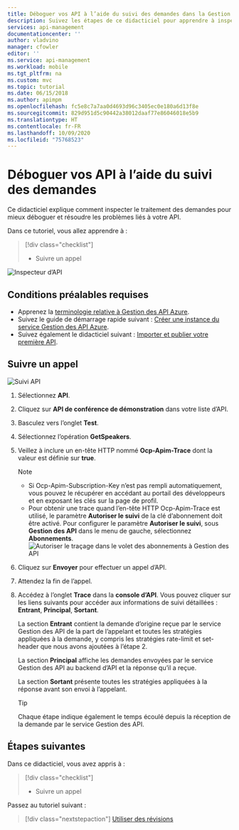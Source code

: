 ```yaml
---
title: Déboguer vos API à l’aide du suivi des demandes dans la Gestion des API Azure | Microsoft Docs
description: Suivez les étapes de ce didacticiel pour apprendre à inspecter les étapes du traitement des demandes dans la Gestion des API Azure.
services: api-management
documentationcenter: ''
author: vladvino
manager: cfowler
editor: ''
ms.service: api-management
ms.workload: mobile
ms.tgt_pltfrm: na
ms.custom: mvc
ms.topic: tutorial
ms.date: 06/15/2018
ms.author: apimpm
ms.openlocfilehash: fc5e8c7a7aa0d4693d96c3405ec0e180a6d13f8e
ms.sourcegitcommit: 829d951d5c90442a38012daaf77e86046018e5b9
ms.translationtype: HT
ms.contentlocale: fr-FR
ms.lasthandoff: 10/09/2020
ms.locfileid: "75768523"
---
```

# <a name="debug-your-apis-using-request-tracing"></a>Déboguer vos API à l’aide du suivi des demandes

Ce didacticiel explique comment inspecter le traitement des demandes pour mieux déboguer et résoudre les problèmes liés à votre API. 

Dans ce tutoriel, vous allez apprendre à :

> [!div class="checklist"]
> * Suivre un appel

![Inspecteur d’API](media/api-management-howto-api-inspector/api-inspector001.PNG)

## <a name="prerequisites"></a>Conditions préalables requises

+ Apprenez la [terminologie relative à Gestion des API Azure](api-management-terminology.md).
+ Suivez le guide de démarrage rapide suivant : [Créer une instance du service Gestion des API Azure](get-started-create-service-instance.md).
+ Suivez également le didacticiel suivant : [Importer et publier votre première API](import-and-publish.md).

## <a name="trace-a-call"></a>Suivre un appel

![Suivi API](media/api-management-howto-api-inspector/06-DebugYourAPIs-01-TraceCall.png)

1. Sélectionnez **API**.
2. Cliquez sur **API de conférence de démonstration** dans votre liste d’API.
3. Basculez vers l’onglet **Test**.
4. Sélectionnez l’opération **GetSpeakers**.
5. Veillez à inclure un en-tête HTTP nommé **Ocp-Apim-Trace** dont la valeur est définie sur **true**.

   > [!NOTE]
   > * Si Ocp-Apim-Subscription-Key n’est pas rempli automatiquement, vous pouvez le récupérer en accédant au portail des développeurs et en exposant les clés sur la page de profil.
   > * Pour obtenir une trace quand l’en-tête HTTP Ocp-Apim-Trace est utilisé, le paramètre **Autoriser le suivi** de la clé d’abonnement doit être activé. Pour configurer le paramètre **Autoriser le suivi**, sous **Gestion des API** dans le menu de gauche, sélectionnez **Abonnements**.
   >   ![Autoriser le traçage dans le volet des abonnements à Gestion des API](media/api-management-howto-api-inspector/allowtracing.png)

6. Cliquez sur **Envoyer** pour effectuer un appel d’API. 
7. Attendez la fin de l’appel. 
8. Accédez à l’onglet **Trace** dans la **console d’API**. Vous pouvez cliquer sur les liens suivants pour accéder aux informations de suivi détaillées : **Entrant**, **Principal**, **Sortant**.

    La section **Entrant** contient la demande d’origine reçue par le service Gestion des API de la part de l’appelant et toutes les stratégies appliquées à la demande, y compris les stratégies rate-limit et set-header que nous avons ajoutées à l’étape 2.

    La section **Principal** affiche les demandes envoyées par le service Gestion des API au backend d’API et la réponse qu’il a reçue.

    La section **Sortant** présente toutes les stratégies appliquées à la réponse avant son envoi à l’appelant.

    > [!TIP]
    > Chaque étape indique également le temps écoulé depuis la réception de la demande par le service Gestion des API.

## <a name="next-steps"></a>Étapes suivantes

Dans ce didacticiel, vous avez appris à :

> [!div class="checklist"]
> * Suivre un appel

Passez au tutoriel suivant :

> [!div class="nextstepaction"]
> [Utiliser des révisions](api-management-get-started-revise-api.md)
